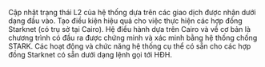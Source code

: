 Cập nhật trạng thái L2 của hệ thống dựa trên các giao dịch được nhận dưới dạng đầu vào. Tạo điều kiện hiệu quả cho việc thực hiện các hợp đồng Starknet (có trụ sở tại Cairo). Hệ điều hành dựa trên Cairo và về cơ bản là chương trình có đầu ra được chứng minh và xác minh bằng hệ thống chống STARK. Các hoạt động và chức năng hệ thống cụ thể có sẵn cho các hợp đồng Starknet có sẵn dưới dạng lệnh gọi tới HĐH.
